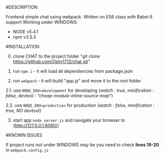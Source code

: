 #DESCRIPTION

Frontend simple chat using webpack. Written on ES6 class with Babel 6 support
Working under WINDOWS:
* NODE v5.4.1
* npm v3.5.3




#INSTALLATION

0. clone CHAT to the project folder "git clone https://github.com/Opty1712/chat.git"

1. run `npm i` - it will load all dependencies from package.json

2. run `webpack` - it will build "app.js" and move it to the root folder

  2.1. use `NODE_ENV=development` for developing {*watch : true, minification : false, devtool : "cheap-module-inline-source-map"*}

  2.2. use `NODE_ENV=production` for production {*watch : false, minification : true, NO devtool*}

3. start app `node server.js` and navigate your browser to (http://127.0.0.1:8080/)



#KNOWN ISSUES

If project runs not under WINDOWS may be you need to check **lines 19-20** in `webpack.config.js`
